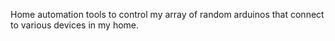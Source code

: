 Home automation tools to control my array of random arduinos that connect to various devices in my home.
